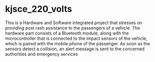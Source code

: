 # kjsce_220_volts
 This is a Hardware and Software integrated project that stresses on providing post rash assistance to the passengers of a vehicle. The hardware part consists of a Bluetooth module, along with the microcontroller that is connected to the impact sensors of the vehicle, which is paired with the mobile phone of the passenger. As soon as the sensors detect a collision, an alert message is sent to the concerned authorities and emergency services
